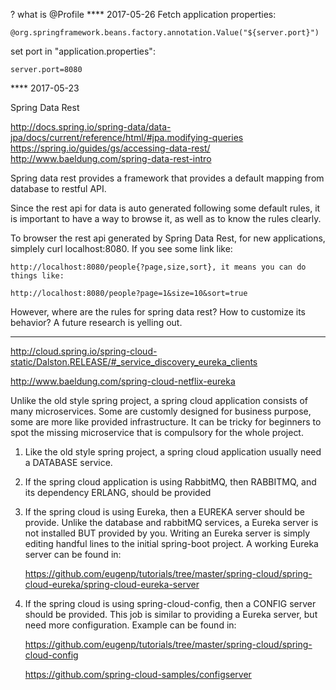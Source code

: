
? what is @Profile
**** 2017-05-26
Fetch application properties:

	@org.springframework.beans.factory.annotation.Value("${server.port}")

set port in "application.properties": 

	server.port=8080

**** 2017-05-23

Spring Data Rest

http://docs.spring.io/spring-data/data-jpa/docs/current/reference/html/#jpa.modifying-queries
https://spring.io/guides/gs/accessing-data-rest/
http://www.baeldung.com/spring-data-rest-intro

Spring data rest provides a framework that provides a default mapping from database to restful API. 

Since the rest api for data is auto generated following some default rules, it is important to have a way to browse
it, as well as to know the rules clearly.

To browser the rest api generated by Spring Data Rest, for new applications, simplely curl localhost:8080. If you see some link
like:

	http://localhost:8080/people{?page,size,sort}, it means you can do things like:
	
	http://localhost:8080/people?page=1&size=10&sort=true
 
However, where are the rules for spring data rest? How to customize its behavior? A future research is yelling out.
****

http://cloud.spring.io/spring-cloud-static/Dalston.RELEASE/#_service_discovery_eureka_clients

http://www.baeldung.com/spring-cloud-netflix-eureka

Unlike the old style spring project, a spring cloud application consists of many microservices. 
Some are customly designed for business purpose, some are more like provided infrastructure. It can 
be tricky for beginners to spot the missing microservice that is compulsory for the whole project. 

1. Like the old style spring project, a spring cloud application usually need a DATABASE service. 

2. If the spring cloud application is using RabbitMQ, then RABBITMQ, and its dependency ERLANG, should be provided

3. If the spring cloud is using Eureka, then a EUREKA server should be provide. Unlike the database and rabbitMQ 
services, a Eureka server is not installed BUT provided by you. Writing an Eureka server is simply editing handful
lines to the initial spring-boot project. A working Eureka server can be found in:


	https://github.com/eugenp/tutorials/tree/master/spring-cloud/spring-cloud-eureka/spring-cloud-eureka-server
	
4. If the spring cloud is using spring-cloud-config, then a CONFIG server should be provided. This job is similar to 
providing a Eureka server, but need more configuration. Example can be found in:


	https://github.com/eugenp/tutorials/tree/master/spring-cloud/spring-cloud-config
	
	
	https://github.com/spring-cloud-samples/configserver
